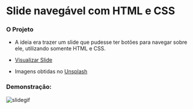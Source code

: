 # Slide navegável com HTML e CSS

### O Projeto
  - A ideia era trazer um slide que pudesse
    ter botões para navegar sobre ele, utilizando
    somente HTML e CSS.
    
  - <a href="https://iammatheus.github.io/css-slide-with-buttons/">Visualizar Slide<a/>
  - Imagens obtidas no <a href="https://unsplash.com/">Unsplash</a>
  
### Demonstração:
![slidegif](https://github.com/iammatheus/css-slide-with-buttons/blob/master/Slide%20CSS%20gif.gif)
